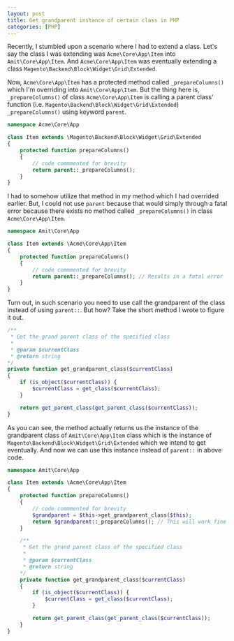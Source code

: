 ```yaml
---
layout: post
title: Get grandparent instance of certain class in PHP
categories: [PHP]
---
```


Recently, I stumbled upon a scenario where I had to extend a class. Let's say the class I was extending was `Acme\Core\App\Item` into `Amit\Core\App\Item`. And `Acme\Core\App\Item` was eventually extending a class `Magento\Backend\Block\Widget\Grid\Extended`. 

Now, `Acme\Core\App\Item` has a protected method called `_prepareColumns()` which I'm overriding into `Amit\Core\App\Item`. But the thing here is, `_prepareColumns()` of class `Acme\Core\App\Item` is calling a parent class' function (i.e. `Magento\Backend\Block\Widget\Grid\Extended`) `_prepareColumns()` using keyword `parent`.

```php  
namespace Acme\Core\App

class Item extends \Magento\Backend\Block\Widget\Grid\Extended
{
    protected function prepareColumns()
    {
        // code commmented for brevity
        return parent::_prepareColumns();
    }
}
```

I had to somehow utilize that method in my method which I had overrided earlier. But, I could not use `parent` because that would simply through a fatal error because there exists no method called `_prepareColumns()` in class `Acme\Core\App\Item`.

```php  
namespace Amit\Core\App

class Item extends \Acme\Core\App\Item
{
    protected function prepareColumns()
    {
        // code commmented for brevity
        return parent::_prepareColumns(); // Results in a fatal error
    }
}
```

Turn out, in such scenario you need to use call the grandparent of the class instead of using `parent::`. But how? Take the short method I wrote to figure it out.

```php
/**
 * Get the grand parent class of the specified class
 *
 * @param $currentClass
 * @return string
*/
private function get_grandparent_class($currentClass)
{
    if (is_object($currentClass)) {
        $currentClass = get_class($currentClass);
    }

    return get_parent_class(get_parent_class($currentClass));
}
```

As you can see, the method actually returns us the instance of the grandparent class of `Amit\Core\App\Item` class which is the instance of `Magento\Backend\Block\Widget\Grid\Extended` which we intend to get eventually. And now we can use this instance instead of `parent::` in above code.

```php  
namespace Amit\Core\App

class Item extends \Acme\Core\App\Item
{
    protected function prepareColumns()
    {
        // code commmented for brevity
        $grandparent = $this->get_grandparent_class($this);
        return $grandparent::_prepareColumns(); // This will work fine now.
    }

    /**
     * Get the grand parent class of the specified class
     *
     * @param $currentClass
     * @return string
    */
    private function get_grandparent_class($currentClass)
    {
        if (is_object($currentClass)) {
            $currentClass = get_class($currentClass);
        }

        return get_parent_class(get_parent_class($currentClass));
    }
}
```
